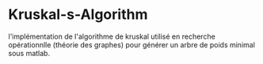 # Kruskal-s-Algorithm
l'implémentation de l'algorithme de kruskal utilisé en recherche opérationnlle (théorie des graphes) pour générer un arbre de poids minimal sous matlab.
